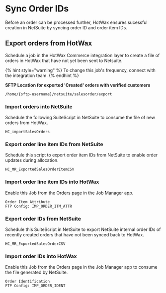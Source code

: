 # Sync Order IDs

Before an order can be processed further, HotWax ensures sucessful creation in NetSuite by syncing order ID and order item IDs.

## Export orders from HotWax
Schedule a job in the HotWax Commerce integration layer to create a file of orders in HotWax that have not yet been sent to Netsuite. 

{% hint style="warning" %}
    To change this job's frequency, connect with the integration team.
{% endhint %}

**SFTP Location for exported 'Created' orders with verified customers**
```
/home/{sftp-username}/netsuite/salesorder/export
```

### Import orders into NetSuite
Schedule the following SuiteScript in NetSuite to consume the file of new orders from HotWax.
```
HC_importSalesOrders
```

### Export order line item IDs from NetSuite
Schedule this script to export order item IDs from NetSuite to enable order updates during allocation.
```
HC_MR_ExportedSalesOrderItemCSV
```

### Import order line item IDs into HotWax
Enable this Job from the Orders page in the Job Manager app.
```
Order Item Attribute
FTP Config: IMP_ORDER_ITM_ATTR
```

### Export order IDs from NetSuite
Schedule this SuiteScript in NetSuite to export NetSuite internal order IDs of recently created orders that have not been synced back to HotWax.
```
HC_MR_ExportedSalesOrderCSV
```

### Import order IDs into HotWax
Enable this Job from the Orders page in the Job Manager app to consume the file generated by NetSuite.
```
Order Identification
FTP Config: IMP_ORDER_IDENT
```